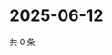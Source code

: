 # 2025-06-12

共 0 条

<!-- BEGIN ZHIHUVIDEO -->
<!-- 最后更新时间 Thu Jun 12 2025 03:09:04 GMT+0800 (China Standard Time) -->

<!-- END ZHIHUVIDEO -->
